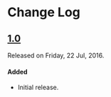 # Change Log

## [1.0](https://github.com/shashankpali/EZYGradientView/releases/tag/1.0)
Released on Friday, 22 Jul, 2016.

#### Added
* Initial release.
